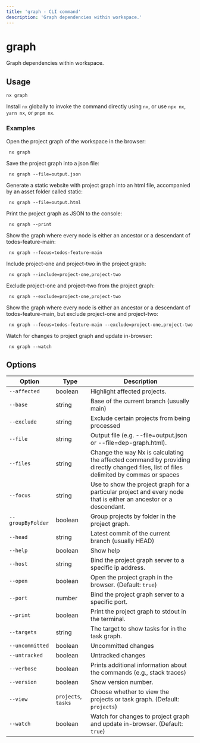 ```yaml
---
title: 'graph - CLI command'
description: 'Graph dependencies within workspace.'
---
```


# graph

Graph dependencies within workspace.

## Usage

```shell
nx graph
```

Install `nx` globally to invoke the command directly using `nx`, or use `npx nx`, `yarn nx`, or `pnpm nx`.

### Examples

Open the project graph of the workspace in the browser:

```shell
 nx graph
```

Save the project graph into a json file:

```shell
 nx graph --file=output.json
```

Generate a static website with project graph into an html file, accompanied by an asset folder called static:

```shell
 nx graph --file=output.html
```

Print the project graph as JSON to the console:

```shell
 nx graph --print
```

Show the graph where every node is either an ancestor or a descendant of todos-feature-main:

```shell
 nx graph --focus=todos-feature-main
```

Include project-one and project-two in the project graph:

```shell
 nx graph --include=project-one,project-two
```

Exclude project-one and project-two from the project graph:

```shell
 nx graph --exclude=project-one,project-two
```

Show the graph where every node is either an ancestor or a descendant of todos-feature-main, but exclude project-one and project-two:

```shell
 nx graph --focus=todos-feature-main --exclude=project-one,project-two
```

Watch for changes to project graph and update in-browser:

```shell
 nx graph --watch
```

## Options

| Option            | Type                | Description                                                                                                                            |
| ----------------- | ------------------- | -------------------------------------------------------------------------------------------------------------------------------------- |
| `--affected`      | boolean             | Highlight affected projects.                                                                                                           |
| `--base`          | string              | Base of the current branch (usually main)                                                                                              |
| `--exclude`       | string              | Exclude certain projects from being processed                                                                                          |
| `--file`          | string              | Output file (e.g. --file=output.json or --file=dep-graph.html).                                                                        |
| `--files`         | string              | Change the way Nx is calculating the affected command by providing directly changed files, list of files delimited by commas or spaces |
| `--focus`         | string              | Use to show the project graph for a particular project and every node that is either an ancestor or a descendant.                      |
| `--groupByFolder` | boolean             | Group projects by folder in the project graph.                                                                                         |
| `--head`          | string              | Latest commit of the current branch (usually HEAD)                                                                                     |
| `--help`          | boolean             | Show help                                                                                                                              |
| `--host`          | string              | Bind the project graph server to a specific ip address.                                                                                |
| `--open`          | boolean             | Open the project graph in the browser. (Default: `true`)                                                                               |
| `--port`          | number              | Bind the project graph server to a specific port.                                                                                      |
| `--print`         | boolean             | Print the project graph to stdout in the terminal.                                                                                     |
| `--targets`       | string              | The target to show tasks for in the task graph.                                                                                        |
| `--uncommitted`   | boolean             | Uncommitted changes                                                                                                                    |
| `--untracked`     | boolean             | Untracked changes                                                                                                                      |
| `--verbose`       | boolean             | Prints additional information about the commands (e.g., stack traces)                                                                  |
| `--version`       | boolean             | Show version number.                                                                                                                   |
| `--view`          | `projects`, `tasks` | Choose whether to view the projects or task graph. (Default: `projects`)                                                               |
| `--watch`         | boolean             | Watch for changes to project graph and update in-browser. (Default: `true`)                                                            |
